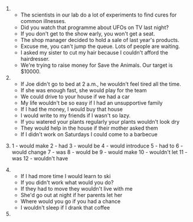 1.
    - The scientists in our lab do a lot of experiments to find cures for common illnesses.
    - Did you watch that programme about UFOs on TV last night?
    - If you don't get to the show early, you won't get a seat.
    - The shop manager decided to hold a sale of last year's products.
    - Excuse me, you can't jump the queue. Lots of people are waiting.
    - I asked my sister to cut my hair because I couldn't afford the hairdresser.
    - We're trying to raise money for Save the Animals. Our target is $10000.

2.
    - If Joe didn't go to bed at 2 a.m., he wouldn't feel tired all the time.
    - If she was enough fast, she would play for the team
    - We could drive to your house if we had a car
    - My life wouldn't be so easy if I had an unsupportive family
    - If I had the money, I would buy that house
    - I would write to my friends if I wasn't so lazy.
    - If you watered your plants regularly your plants wouldn't look dry
    - They would help in the house if their mother asked them
    - If I didn't work on Saturdays I could come to a barbecue

3.
    1 - would make
    2 - had
    3 - would be
    4 - would introduce
    5 - had to 
    6 - would change 
    7 - was 
    8 - would be
    9 - would make
    10 - wouldn't let
    11 - was
    12 - wouldn't have

4.
    - If I had more time I would learn to ski
    - If you didn't work what would you do?
    - If they had to move they wouldn't live with me
    - She'd go out at night if her parents let her
    - Where would you go if you had a chance
    - I wouldn't sleep if I drank that coffee

5.
    
